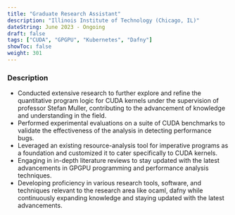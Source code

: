 ```yaml
---
title: "Graduate Research Assistant"
description: "Illinois Institute of Technology (Chicago, IL)"
dateString: June 2023 - Ongoing
draft: false
tags: ["CUDA", "GPGPU", "Kubernetes", "Dafny"]
showToc: false
weight: 301
--- 
```


### Description

- Conducted extensive research to further explore and refine the quantitative program logic for CUDA kernels under the supervision of professor Stefan Muller, contributing to the advancement of knowledge and understanding in the field.
- Performed experimental evaluations on a suite of CUDA benchmarks to validate the effectiveness of the analysis in detecting performance bugs. 
- Leveraged an existing resource-analysis tool for imperative programs as a foundation and customized it to cater specifically to CUDA kernels.
- Engaging in in-depth literature reviews to stay updated with the latest advancements in GPGPU programming and performance analysis techniques.
- Developing proficiency in various research tools, software, and techniques relevant to the research area like ocaml, dafny while continuously expanding knowledge and staying updated with the latest advancements.

<!-- ![](/experience/16bit/img1.jpeg#center) -->
